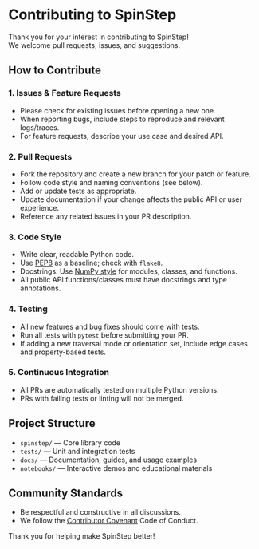 # Contributing to SpinStep

Thank you for your interest in contributing to SpinStep!  
We welcome pull requests, issues, and suggestions.

## How to Contribute

### 1. Issues & Feature Requests
- Please check for existing issues before opening a new one.
- When reporting bugs, include steps to reproduce and relevant logs/traces.
- For feature requests, describe your use case and desired API.

### 2. Pull Requests

- Fork the repository and create a new branch for your patch or feature.
- Follow code style and naming conventions (see below).
- Add or update tests as appropriate.
- Update documentation if your change affects the public API or user experience.
- Reference any related issues in your PR description.

### 3. Code Style

- Write clear, readable Python code.
- Use [PEP8](https://www.python.org/dev/peps/pep-0008/) as a baseline; check with `flake8`.
- Docstrings: Use [NumPy style](https://numpydoc.readthedocs.io/en/latest/format.html) for modules, classes, and functions.
- All public API functions/classes must have docstrings and type annotations.

### 4. Testing

- All new features and bug fixes should come with tests.
- Run all tests with `pytest` before submitting your PR.
- If adding a new traversal mode or orientation set, include edge cases and property-based tests.

### 5. Continuous Integration

- All PRs are automatically tested on multiple Python versions.
- PRs with failing tests or linting will not be merged.

## Project Structure

- `spinstep/` — Core library code
- `tests/` — Unit and integration tests
- `docs/` — Documentation, guides, and usage examples
- `notebooks/` — Interactive demos and educational materials

## Community Standards

- Be respectful and constructive in all discussions.
- We follow the [Contributor Covenant](https://www.contributor-covenant.org/) Code of Conduct.

Thank you for helping make SpinStep better!